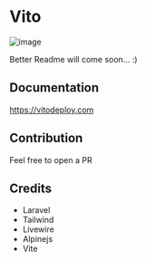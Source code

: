 # Vito

![image](https://github.com/vitodeploy/vito/assets/61919774/1ab02e47-e5fa-4b4a-ab43-b9a46573c649)

Better Readme will come soon... :)

## Documentation

https://vitodeploy.com

## Contribution

Feel free to open a PR

## Credits

- Laravel
- Tailwind
- Livewire
- Alpinejs
- Vite

